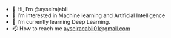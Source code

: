 - 👋 Hi, I’m @ayselrajabli
- 👀 I’m interested in Machine learning and Artificial Intelligence
- 🌱 I’m currently learning Deep Learning.
- 📫 How to reach me ayselracabli01@gmail.com

<!---
ayselrajabli/ayselrajabli is a ✨ special ✨ repository because its `README.md` (this file) appears on your GitHub profile.
You can click the Preview link to take a look at your changes.
--->
